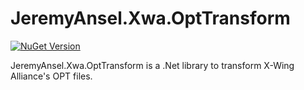 # JeremyAnsel.Xwa.OptTransform

[![NuGet Version](https://buildstats.info/nuget/JeremyAnsel.Xwa.OptTransform)](https://www.nuget.org/packages/JeremyAnsel.Xwa.OptTransform)

JeremyAnsel.Xwa.OptTransform is a .Net library to transform X-Wing Alliance's OPT files.
